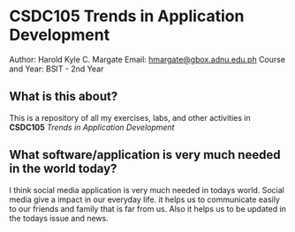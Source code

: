 # CSDC105 Trends in Application Development

Author: Harold Kyle C. Margate
Email: hmargate@gbox.adnu.edu.ph
Course and Year: BSIT - 2nd Year

## What is this about?
This is a repository of all my exercises, labs, and other activities in **CSDC105** *Trends in Application Development*

## What software/application is very much needed in the world today?
I think social media application is very much needed in todays world. Social media give a impact in our everyday life. it helps us to communicate easily to our friends
and family that is far from us. Also it helps us to be updated in the todays issue and news. 
 

